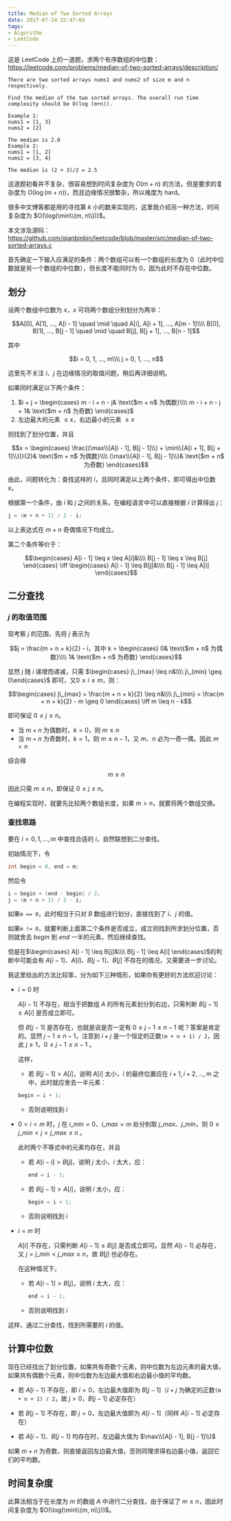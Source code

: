 ```yaml
---
title: Median of Two Sorted Arrays
date: 2017-07-24 22:47:04
tags:
- Algorithm
- LeetCode
---
```


这是 LeetCode 上的一道题，求两个有序数组的中位数：
<https://leetcode.com/problems/median-of-two-sorted-arrays/description/>

```
There are two sorted arrays nums1 and nums2 of size m and n respectively.

Find the median of the two sorted arrays. The overall run time complexity should be O(log (m+n)).

Example 1:
nums1 = [1, 3]
nums2 = [2]

The median is 2.0
Example 2:
nums1 = [1, 2]
nums2 = [3, 4]

The median is (2 + 3)/2 = 2.5
```

这道题初看并不复杂，很容易想到时间复杂度为 $O(m+n)$ 的方法，但是要求的复杂度为 $O(\log(m+n))$，而且边缘情况很繁杂，所以难度为 hard。

很多中文博客都是用的寻找第 $k$ 小的数来实现的，这里我介绍另一种方法，时间复杂度为 $O(\log(\min\\{m, n\\}))$。

本文涉及源码：
<https://github.com/qianbinbin/leetcode/blob/master/src/median-of-two-sorted-arrays.c>

<!-- more -->

首先确定一下输入应满足的条件：两个数组可以有一个数组的长度为 0（此时中位数就是另一个数组的中位数），但长度不能同时为 0，因为此时不存在中位数。

## 划分

设两个数组中位数为 $x$，$x$ 可将两个数组分别划分为两半：

$$A[0], A[1], ..., A[i - 1] \quad \mid \quad A[i], A[i + 1], ..., A[m - 1]\\\\
B[0], B[1], ..., B[j - 1] \quad \mid \quad B[j], B[j + 1], ..., B[n - 1]$$

其中

$$i = 0, 1, ..., m\\\\
j = 0, 1, ..., n$$

这里先不关注 $i$、$j$ 在边缘情况的取值问题，稍后再详细说明。

如果同时满足以下两个条件：

1. $i + j =
\begin{cases}
m - i + n - j& \text{$m + n$ 为偶数}\\\\
m - i + n - j + 1& \text{$m + n$ 为奇数}
\end{cases}$
2. 左边最大的元素 $\leq x$，右边最小的元素 $\geq x$

则找到了划分位置，并且

$$x = \begin{cases}
\frac{(\max\\{A[i - 1], B[j - 1]\\} + \min\\{A[i + 1], B[j + 1]\\})}{2}& \text{$m + n$ 为偶数}\\\\
(\max\\{A[i - 1], B[j - 1]\\}& \text{$m + n$ 为奇数}
\end{cases}$$

由此，问题转化为：查找这样的 $i$，且同时满足以上两个条件，即可得出中位数 $x$。

根据第一个条件，由 $i$ 和 $j$ 之间的关系，在编程语言中可以直接根据 $i$ 计算得出 $j$：

```c
j = (m + n + 1) / 2 - i;
```

以上表达式在 $m + n$ 奇偶情况下均成立。

第二个条件等价于：

$$\begin{cases}
A[i - 1] \leq x \leq A[i]&\\\\
B[j - 1] \leq x \leq B[j]
\end{cases}
\iff
\begin{cases}
A[i - 1] \leq B[j]&\\\\
B[j - 1] \leq A[i]
\end{cases}$$

## 二分查找

### $j$ 的取值范围

现考察 $j$ 的范围，先将 $j$ 表示为

$$j = \frac{m + n + k}{2} - i，其中 k = \begin{cases}
0& \text{$m + n$ 为偶数}\\\\
1& \text{$m + n$ 为奇数}
\end{cases}$$

显然 $j$ 随 $i$ 递增而递减，只需 $\begin{cases}
j\_{max} \leq n&\\\\
j\_{min} \geq 0\end{cases}$ 即可，又$0 \leq i \leq m$，则：

$$\begin{cases}
j\_{max} = \frac{m + n + k}{2} \leq n&\\\\
j\_{min} = \frac{m + n + k}{2} - m \geq 0
\end{cases}
\iff
m \leq n - k$$

即可保证 $0 \leq j \leq n$。

- 当 $m + n$ 为偶数时，$k = 0$，则 $m \leq n$
- 当 $m + n$ 为奇数时，$k = 1$，则 $m \leq n - 1$，又 $m$、$n$ 必为一奇一偶，因此 $m < n$

综合得

$$m \leq n$$

因此只需 $m \leq n$，即保证 $0 \leq j \leq n$。

在编程实现时，就要先比较两个数组长度，如果 $m > n$，就要将两个数组交换。

### 查找思路

要在 $i = 0, 1, ..., m$ 中查找合适的 $i$，自然联想到二分查找。

初始情况下，令

```c
int begin = 0, end = m;
```

然后令

```c
i = begin + (end - begin) / 2;
j = (m + n + 1) / 2 - i;
```

如果`m == 0`，此时相当于只对 $B$ 数组进行划分，直接找到了 $i$、$j$ 的值。

如果`m != 0`，就要判断上面第二个条件是否成立，成立则找到所求划分位置，否则就舍去 $begin$ 到 $end$ 一半的元素，然后继续查找。

但是在$\begin{cases}
A[i - 1] \leq B[j]&\\\\
B[j - 1] \leq A[i]
\end{cases}$的判断中可能会有 $A[i - 1]$、$A[i]$、$B[j - 1]$、$B[j]$ 不存在的情况，又需要进一步讨论。

我这里给出的方法比较笨，分为如下三种情形，如果你有更好的方法欢迎讨论：

- $i = 0$ 时

  $A[i - 1]$ 不存在，相当于把数组 $A$ 的所有元素划分到右边，只需判断 $B[j - 1] \leq A[i]$ 是否成立即可。

  但 $B[j - 1]$ 是否存在，也就是说是否一定有 $0 \leq j - 1 \leq n - 1$ 呢？答案是肯定的。显然 $j - 1 \leq n - 1$，注意到 $i + j$ 是一个恒定的正数`(m + n + 1) / 2`，因此 $j \geq 1$，$0 \leq j - 1 \leq n - 1$ 。

  这样，

  - 若 $B[j - 1] > A[i]$，说明 $A[i]$ 太小，$i$ 的最终位置应在 $i + 1, i + 2, ..., m$ 之中，此时就应舍去一半元素：

  ```c
  begin = i + 1;
  ```

  - 否则说明找到 $i$


- $0 < i < m$ 时，$j$ 在 $i\_{min} = 0$、$i\_{max} = m$ 处分别取 $j\_{max}$、$j\_{min}$，则 $0 \leq j\_{min} < j < j\_{max} \leq n$ 。

  此时两个不等式中的元素均存在，并且

  - 若 $A[i - i] > B[j]$，说明 $j$ 太小，$i$ 太大，应：

    ```c
    end = i - 1;
    ```

  - 若 $B[j - 1] > A[i]$，说明 $i$ 太小，应：

    ```c
    begin = i + 1;
    ```

  - 否则说明找到 $i$

- $i = m$ 时

  $A[i]$ 不存在，只需判断 $A[i - 1] \leq B[j]$ 是否成立即可。显然 $A[i - 1]$ 必存在，又 $j = j\_{min} < j\_{max} \leq n$，故 $B[j]$ 也必存在。

  在这种情况下，

  - 若 $A[i - 1] > B[j]$，说明 $i$ 太大，应：

    ```c
    end = i - 1;
    ```

  - 否则说明找到 $i$

这样，通过二分查找，找到所需要的 $i$ 的值。

## 计算中位数

现在已经找出了划分位置，如果共有奇数个元素，则中位数为左边元素的最大值，如果共有偶数个元素，则中位数为左边最大值和右边最小值的平均数。

- 若 $A[i - 1]$ 不存在，即 $i = 0$，左边最大值即为 $B[j - 1]$（$i + j$ 为确定的正数`(m + n + 1) / 2`，故 $j > 0$，$B[j - 1]$ 必定存在）

- 若 $B[j - 1]$ 不存在，即 $j = 0$，左边最大值即为 $A[i - 1]$（同样 $A[i - 1]$ 必定存在）

- 若 $A[i - 1]$、$B[j - 1]$ 均存在时，左边最大值为 $\max\\{A[i - 1], B[j - 1]\\}$

如果 $m + n$ 为奇数，则直接返回左边最大值，否则同理求得右边最小值，返回它们的平均数。

## 时间复杂度

此算法相当于在长度为 $m$ 的数组 $A$ 中进行二分查找，由于保证了 $m \leq n$，因此时间复杂度为 $O(\log(\min\\{m, n\\}))$。
